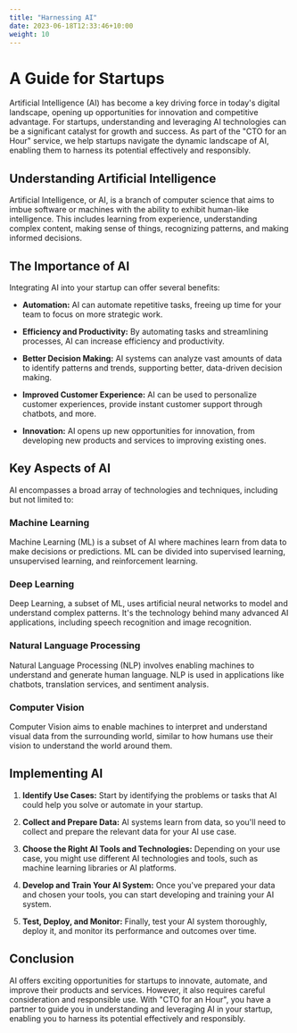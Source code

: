 ```yaml
---
title: "Harnessing AI"
date: 2023-06-18T12:33:46+10:00
weight: 10
---
```


# A Guide for Startups

Artificial Intelligence (AI) has become a key driving force in today's digital landscape, opening up opportunities for innovation and competitive advantage. For startups, understanding and leveraging AI technologies can be a significant catalyst for growth and success. As part of the "CTO for an Hour" service, we help startups navigate the dynamic landscape of AI, enabling them to harness its potential effectively and responsibly.

## Understanding Artificial Intelligence

Artificial Intelligence, or AI, is a branch of computer science that aims to imbue software or machines with the ability to exhibit human-like intelligence. This includes learning from experience, understanding complex content, making sense of things, recognizing patterns, and making informed decisions.

## The Importance of AI

Integrating AI into your startup can offer several benefits:

- **Automation:** AI can automate repetitive tasks, freeing up time for your team to focus on more strategic work.

- **Efficiency and Productivity:** By automating tasks and streamlining processes, AI can increase efficiency and productivity.

- **Better Decision Making:** AI systems can analyze vast amounts of data to identify patterns and trends, supporting better, data-driven decision making.

- **Improved Customer Experience:** AI can be used to personalize customer experiences, provide instant customer support through chatbots, and more.

- **Innovation:** AI opens up new opportunities for innovation, from developing new products and services to improving existing ones.

## Key Aspects of AI

AI encompasses a broad array of technologies and techniques, including but not limited to:

### Machine Learning

Machine Learning (ML) is a subset of AI where machines learn from data to make decisions or predictions. ML can be divided into supervised learning, unsupervised learning, and reinforcement learning.

### Deep Learning

Deep Learning, a subset of ML, uses artificial neural networks to model and understand complex patterns. It's the technology behind many advanced AI applications, including speech recognition and image recognition.

### Natural Language Processing

Natural Language Processing (NLP) involves enabling machines to understand and generate human language. NLP is used in applications like chatbots, translation services, and sentiment analysis.

### Computer Vision

Computer Vision aims to enable machines to interpret and understand visual data from the surrounding world, similar to how humans use their vision to understand the world around them.

## Implementing AI

1. **Identify Use Cases:** Start by identifying the problems or tasks that AI could help you solve or automate in your startup.

2. **Collect and Prepare Data:** AI systems learn from data, so you'll need to collect and prepare the relevant data for your AI use case.

3. **Choose the Right AI Tools and Technologies:** Depending on your use case, you might use different AI technologies and tools, such as machine learning libraries or AI platforms.

4. **Develop and Train Your AI System:** Once you've prepared your data and chosen your tools, you can start developing and training your AI system.

5. **Test, Deploy, and Monitor:** Finally, test your AI system thoroughly, deploy it, and monitor its performance and outcomes over time.

## Conclusion

AI offers exciting opportunities for startups to innovate, automate, and improve their products and services. However, it also requires careful consideration and responsible use. With "CTO for an Hour", you have a partner to guide you in understanding and leveraging AI in your startup, enabling you to harness its potential effectively and responsibly.
